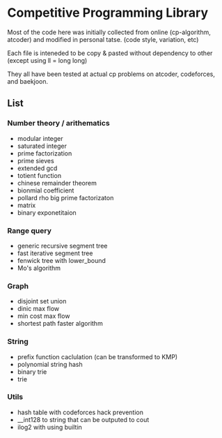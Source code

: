 # Competitive Programming Library

Most of the code here was initially collected from online (cp-algorithm, atcoder) and modified in personal tatse. (code style, variation, etc)

Each file is inteneded to be copy & pasted without dependency to other (except using ll = long long)

They all have been tested at actual cp problems on atcoder, codeforces, and baekjoon.

## List 

### Number theory / arithematics

* modular integer
* saturated integer
* prime factorization
* prime sieves
* extended gcd
* totient function
* chinese remainder theorem
* bionmial coefficient
* pollard rho big prime factorizaton
* matrix
* binary exponetitaion

### Range query

* generic recursive segment tree
* fast iterative segment tree
* fenwick tree with lower_bound
* Mo's algorithm

### Graph

* disjoint set union
* dinic max flow
* min cost max flow
* shortest path faster algorithm

### String

* prefix function caclulation (can be transformed to KMP)
* polynomial string hash
* binary trie
* trie

### Utils

* hash table with codeforces hack prevention
* __int128 to string that can be outputed to cout
* ilog2 with using builtin




